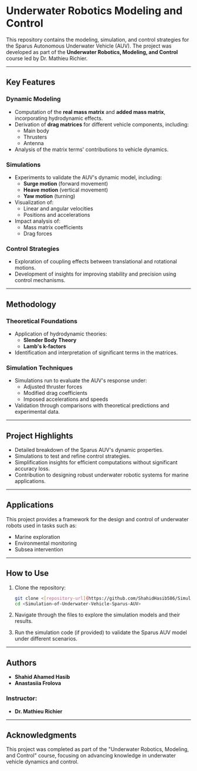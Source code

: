 # Underwater Robotics Modeling and Control

This repository contains the modeling, simulation, and control strategies for the Sparus Autonomous Underwater Vehicle (AUV). The project was developed as part of the **Underwater Robotics, Modeling, and Control** course led by Dr. Mathieu Richier.

---

## Key Features

### Dynamic Modeling
- Computation of the **real mass matrix** and **added mass matrix**, incorporating hydrodynamic effects.
- Derivation of **drag matrices** for different vehicle components, including:
  - Main body
  - Thrusters
  - Antenna
- Analysis of the matrix terms' contributions to vehicle dynamics.

### Simulations
- Experiments to validate the AUV's dynamic model, including:
  - **Surge motion** (forward movement)
  - **Heave motion** (vertical movement)
  - **Yaw motion** (turning)
- Visualization of:
  - Linear and angular velocities
  - Positions and accelerations
- Impact analysis of:
  - Mass matrix coefficients
  - Drag forces

### Control Strategies
- Exploration of coupling effects between translational and rotational motions.
- Development of insights for improving stability and precision using control mechanisms.

---

## Methodology

### Theoretical Foundations
- Application of hydrodynamic theories:
  - **Slender Body Theory**
  - **Lamb's k-factors**
- Identification and interpretation of significant terms in the matrices.

### Simulation Techniques
- Simulations run to evaluate the AUV's response under:
  - Adjusted thruster forces
  - Modified drag coefficients
  - Imposed accelerations and speeds
- Validation through comparisons with theoretical predictions and experimental data.

---

## Project Highlights

- Detailed breakdown of the Sparus AUV's dynamic properties.
- Simulations to test and refine control strategies.
- Simplification insights for efficient computations without significant accuracy loss.
- Contribution to designing robust underwater robotic systems for marine applications.

---

## Applications

This project provides a framework for the design and control of underwater robots used in tasks such as:
- Marine exploration
- Environmental monitoring
- Subsea intervention

---

## How to Use

1. Clone the repository:
   ```bash
   git clone <[repository-url](https://github.com/ShahidHasib586/Simulation-of-Underwater-Vehicle-Sparus-AUV)>
   cd <Simulation-of-Underwater-Vehicle-Sparus-AUV>
   ```

2. Navigate through the files to explore the simulation models and their results.

3. Run the simulation code (if provided) to validate the Sparus AUV model under different scenarios.

---

## Authors
- **Shahid Ahamed Hasib**
- **Anastasiia Frolova**

### Instructor:
- **Dr. Mathieu Richier**

---

## Acknowledgments

This project was completed as part of the "Underwater Robotics, Modeling, and Control" course, focusing on advancing knowledge in underwater vehicle dynamics and control.
